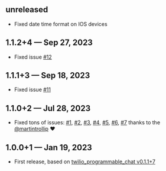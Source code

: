 ## unreleased  
* Fixed date time format on IOS devices 

## 1.1.2+4 — Sep 27, 2023
* Fixed issue [#12](https://github.com/Diversido/flutter_twilio_conversations/issues/12)

## 1.1.1+3 — Sep 18, 2023
* Fixed issue [#11](https://github.com/Diversido/flutter_twilio_conversations/issues/11)

## 1.1.0+2 — Jul 28, 2023

* Fixed tons of issues: [#1](https://github.com/Diversido/flutter_twilio_conversations/pull/1), [#2](https://github.com/Diversido/flutter_twilio_conversations/pull/2), [#3](https://github.com/Diversido/flutter_twilio_conversations/pull/3), [#4](https://github.com/Diversido/flutter_twilio_conversations/pull/4), [#5](https://github.com/Diversido/flutter_twilio_conversations/pull/5), [#6](https://github.com/Diversido/flutter_twilio_conversations/pull/6), [#7](https://github.com/Diversido/flutter_twilio_conversations/pull/7) thanks to the [@martintrollip](https://github.com/martintrollip) ❤️
  
## 1.0.0+1 — Jan 19, 2023

* First release, based on [twilio_programmable_chat v0.1.1+7](https://pub.dev/packages/twilio_programmable_chat/versions/0.1.1+7)